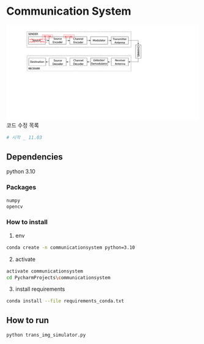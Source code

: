 # Communication System
![hyeongeonimg](1.png)
코드 수정 목록
```python
# 시작 _ 11.03

```

## Dependencies
python 3.10

### Packages
```
numpy
opencv
```

### How to install
1. env
```sh
conda create -n communicationsystem python=3.10
```
2. activate
```sh
activate communicationsystem
cd PycharmProjects\communicationsystem
```

3. install requirements
```sh
conda install --file requirements_conda.txt
``` 

## How to run

```sh
python trans_img_simulator.py
``` 
